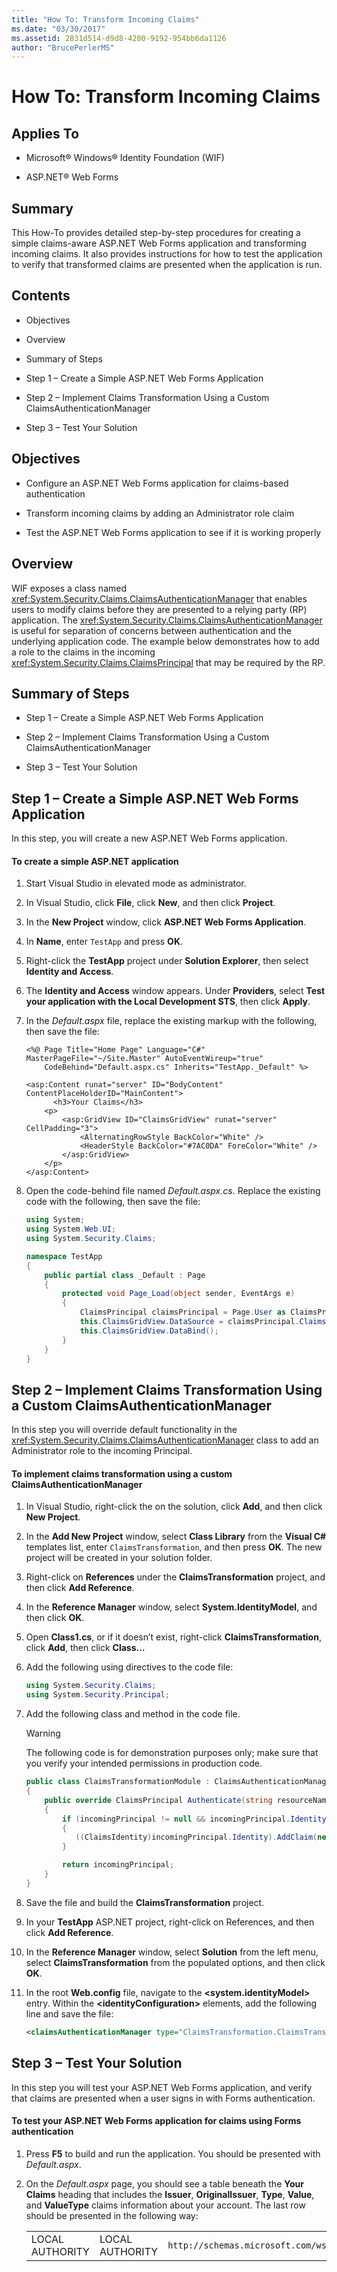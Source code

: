 ```yaml
---
title: "How To: Transform Incoming Claims"
ms.date: "03/30/2017"
ms.assetid: 2831d514-d9d8-4200-9192-954bb6da1126
author: "BrucePerlerMS"
---
```

# How To: Transform Incoming Claims

## Applies To

- Microsoft® Windows® Identity Foundation (WIF)

- ASP.NET® Web Forms

## Summary

This How-To provides detailed step-by-step procedures for creating a simple claims-aware ASP.NET Web Forms application and transforming incoming claims. It also provides instructions for how to test the application to verify that transformed claims are presented when the application is run.

## Contents

- Objectives

- Overview

- Summary of Steps

- Step 1 – Create a Simple ASP.NET Web Forms Application

- Step 2 – Implement Claims Transformation Using a Custom ClaimsAuthenticationManager

- Step 3 – Test Your Solution

## Objectives

- Configure an ASP.NET Web Forms application for claims-based authentication

- Transform incoming claims by adding an Administrator role claim

- Test the ASP.NET Web Forms application to see if it is working properly

## Overview

WIF exposes a class named <xref:System.Security.Claims.ClaimsAuthenticationManager> that enables users to modify claims before they are presented to a relying party (RP) application. The <xref:System.Security.Claims.ClaimsAuthenticationManager> is useful for separation of concerns between authentication and the underlying application code. The example below demonstrates how to add a role to the claims in the incoming <xref:System.Security.Claims.ClaimsPrincipal> that may be required by the RP.

## Summary of Steps

- Step 1 – Create a Simple ASP.NET Web Forms Application

- Step 2 – Implement Claims Transformation Using a Custom ClaimsAuthenticationManager

- Step 3 – Test Your Solution

## Step 1 – Create a Simple ASP.NET Web Forms Application

In this step, you will create a new ASP.NET Web Forms application.

#### To create a simple ASP.NET application

1. Start Visual Studio in elevated mode as administrator.

2. In Visual Studio, click **File**, click **New**, and then click **Project**.

3. In the **New Project** window, click **ASP.NET Web Forms Application**.

4. In **Name**, enter `TestApp` and press **OK**.

5. Right-click the **TestApp** project under **Solution Explorer**, then select **Identity and Access**.

6. The **Identity and Access** window appears. Under **Providers**, select **Test your application with the Local Development STS**, then click **Apply**.

7. In the *Default.aspx* file, replace the existing markup with the following, then save the file:

    ```aspx-csharp
    <%@ Page Title="Home Page" Language="C#" MasterPageFile="~/Site.Master" AutoEventWireup="true"
        CodeBehind="Default.aspx.cs" Inherits="TestApp._Default" %>

    <asp:Content runat="server" ID="BodyContent" ContentPlaceHolderID="MainContent">
          <h3>Your Claims</h3>
        <p>
            <asp:GridView ID="ClaimsGridView" runat="server" CellPadding="3">
                <AlternatingRowStyle BackColor="White" />
                <HeaderStyle BackColor="#7AC0DA" ForeColor="White" />
            </asp:GridView>
        </p>
    </asp:Content>
    ```

8. Open the code-behind file named *Default.aspx.cs*. Replace the existing code with the following, then save the file:

    ```csharp
    using System;
    using System.Web.UI;
    using System.Security.Claims;

    namespace TestApp
    {
        public partial class _Default : Page
        {
            protected void Page_Load(object sender, EventArgs e)
            {
                ClaimsPrincipal claimsPrincipal = Page.User as ClaimsPrincipal;
                this.ClaimsGridView.DataSource = claimsPrincipal.Claims;
                this.ClaimsGridView.DataBind();
            }
        }
    }
    ```

## Step 2 – Implement Claims Transformation Using a Custom ClaimsAuthenticationManager

In this step you will override default functionality in the <xref:System.Security.Claims.ClaimsAuthenticationManager> class to add an Administrator role to the incoming Principal.

#### To implement claims transformation using a custom ClaimsAuthenticationManager

1. In Visual Studio, right-click the on the solution, click **Add**, and then click **New Project**.

2. In the **Add New Project** window, select **Class Library** from the **Visual C#** templates list, enter `ClaimsTransformation`, and then press **OK**. The new project will be created in your solution folder.

3. Right-click on **References** under the **ClaimsTransformation** project, and then click **Add Reference**.

4. In the **Reference Manager** window, select **System.IdentityModel**, and then click **OK**.

5. Open **Class1.cs**, or if it doesn’t exist, right-click **ClaimsTransformation**, click **Add**, then click **Class…**

6. Add the following using directives to the code file:

    ```csharp
    using System.Security.Claims;
    using System.Security.Principal;
    ```

7. Add the following class and method in the code file.

    > [!WARNING]
    > The following code is for demonstration purposes only; make sure that you verify your intended permissions in production code.

    ```csharp
    public class ClaimsTransformationModule : ClaimsAuthenticationManager
    {
        public override ClaimsPrincipal Authenticate(string resourceName, ClaimsPrincipal incomingPrincipal)
        {
            if (incomingPrincipal != null && incomingPrincipal.Identity.IsAuthenticated == true)
            {
               ((ClaimsIdentity)incomingPrincipal.Identity).AddClaim(new Claim(ClaimTypes.Role, "Admin"));
            }

            return incomingPrincipal;
        }
    }
    ```

8. Save the file and build the **ClaimsTransformation** project.

9. In your **TestApp** ASP.NET project, right-click on References, and then click **Add Reference**.

10. In the **Reference Manager** window, select **Solution** from the left menu, select **ClaimsTransformation** from the populated options, and then click **OK**.

11. In the root **Web.config** file, navigate to the **\<system.identityModel>** entry. Within the **\<identityConfiguration>** elements, add the following line and save the file:

    ```xml
    <claimsAuthenticationManager type="ClaimsTransformation.ClaimsTransformationModule, ClaimsTransformation" />
    ```

## Step 3 – Test Your Solution

In this step you will test your ASP.NET Web Forms application, and verify that claims are presented when a user signs in with Forms authentication.

#### To test your ASP.NET Web Forms application for claims using Forms authentication

1. Press **F5** to build and run the application. You should be presented with *Default.aspx*.

2. On the *Default.aspx* page, you should see a table beneath the **Your Claims** heading that includes the **Issuer**, **OriginalIssuer**, **Type**, **Value**, and **ValueType** claims information about your account. The last row should be presented in the following way:

    ||||||
    |-|-|-|-|-|
    |LOCAL AUTHORITY|LOCAL AUTHORITY|`http://schemas.microsoft.com/ws/2008/06/identity/claims/role`|Admin|<https://www.w3.org/2001/XMLSchema#string>|
